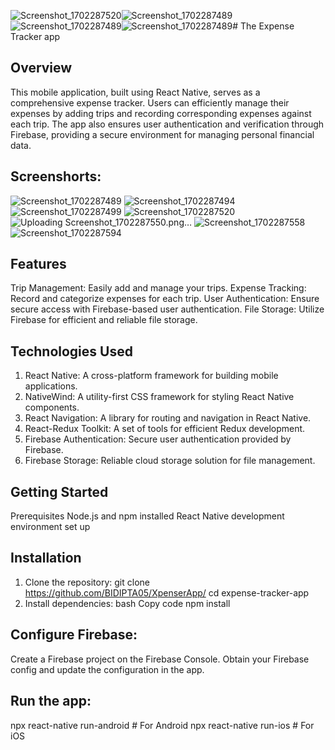 ![Screenshot_1702287520](https://github.com/BIDIPTA05/XpenserApp/assets/76623158/1dcf735e-7054-4e8e-84fb-f0c0d4fd42b1)![Screenshot_1702287489](https://github.com/BIDIPTA05/XpenserApp/assets/76623158/71c9366d-1a88-49f4-a9bc-61c2d1b51b3e)![Screenshot_1702287489](https://github.com/BIDIPTA05/XpenserApp/assets/76623158/73bc59e4-7aa1-4323-a359-c7322f5100a7)![Screenshot_1702287489](https://github.com/BIDIPTA05/XpenserApp/assets/76623158/21aaf80f-6a7f-4648-b5ef-46098785dfbb)# The Expense Tracker app

## Overview
This mobile application, built using React Native, serves as a comprehensive expense tracker. Users can efficiently manage their expenses by adding trips and recording corresponding expenses against each trip. The app also ensures user authentication and verification through Firebase, providing a secure environment for managing personal financial data.

## Screenshorts:

![Screenshot_1702287489](https://github.com/BIDIPTA05/XpenserApp/assets/76623158/091bbf71-0baa-4239-bbaf-0f1c19e565ef)
![Screenshot_1702287494](https://github.com/BIDIPTA05/XpenserApp/assets/76623158/d9ddb33a-7471-43cb-8779-11d28861e92f)
![Screenshot_1702287499](https://github.com/BIDIPTA05/XpenserApp/assets/76623158/3905686b-3d01-4d9f-9b50-3f5dad11ed96)
![Screenshot_1702287520](https://github.com/BIDIPTA05/XpenserApp/assets/76623158/6caa586d-dccf-4587-bc96-493f6181a18c)
![Uploading Screenshot_1702287550.png…]()
![Screenshot_1702287558](https://github.com/BIDIPTA05/XpenserApp/assets/76623158/e1817a0e-6ddd-4fcb-be98-b9a15ad4c6ed)
![Screenshot_1702287594](https://github.com/BIDIPTA05/XpenserApp/assets/76623158/f5d838ef-65fc-4f2a-9d5d-dd583362a326)





## Features
Trip Management: Easily add and manage your trips.
Expense Tracking: Record and categorize expenses for each trip.
User Authentication: Ensure secure access with Firebase-based user authentication.
File Storage: Utilize Firebase for efficient and reliable file storage.

## Technologies Used
1. React Native: A cross-platform framework for building mobile applications.
2. NativeWind: A utility-first CSS framework for styling React Native components.
3. React Navigation: A library for routing and navigation in React Native.
4. React-Redux Toolkit: A set of tools for efficient Redux development.
5. Firebase Authentication: Secure user authentication provided by Firebase.
6. Firebase Storage: Reliable cloud storage solution for file management.
   
## Getting Started
Prerequisites
Node.js and npm installed
React Native development environment set up
## Installation
1. Clone the repository:
git clone https://github.com/BIDIPTA05/XpenserApp/
cd expense-tracker-app
2. Install dependencies:
bash
Copy code
npm install

## Configure Firebase:

Create a Firebase project on the Firebase Console.
Obtain your Firebase config and update the configuration in the app.

## Run the app:

npx react-native run-android  # For Android
npx react-native run-ios      # For iOS
